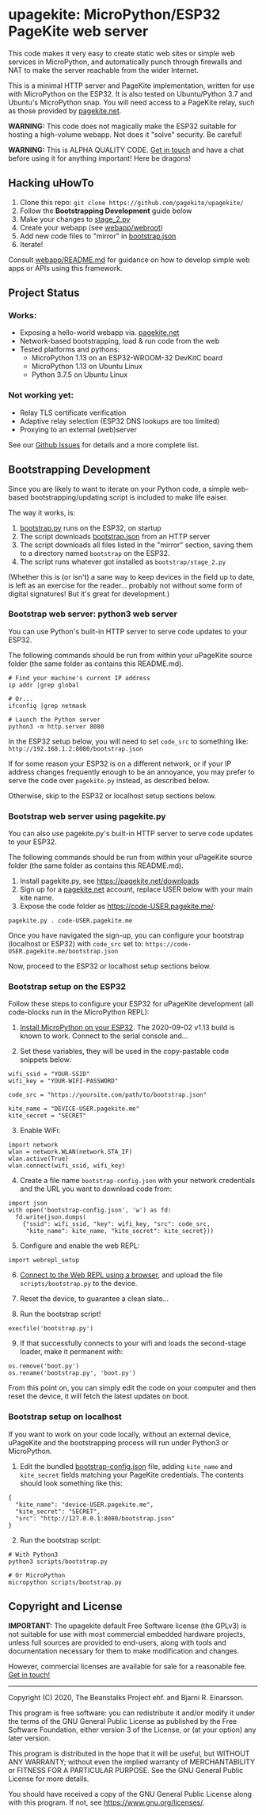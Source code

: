 # upagekite: MicroPython/ESP32 PageKite web server

This code makes it very easy to create static web sites or simple web
services in MicroPython, and automatically punch through firewalls and
NAT to make the server reachable from the wider Internet.

This is a minimal HTTP server and PageKite implementation, written for
use with MicroPython on the ESP32. It is also tested on Ubuntu/Python
3.7 and Ubuntu's MicroPython snap. You will need access to a PageKite
relay, such as those provided by [pagekite.net](https://pagekite.net/).


**WARNING:** This code does not magically make the ESP32 suitable for
hosting a high-volume webapp. Not does it "solve" security. Be careful!

**WARNING:** This is ALPHA QUALITY CODE. [Get in
touch](https://pagekite.net/support/chat/) and have a chat before using
it for anything important! Here be dragons!


## Hacking uHowTo

1. Clone this repo: `git clone https://github.com/pagekite/upagekite/`
2. Follow the **Bootstrapping Development** guide below
3. Make your changes to [stage_2.py](webapp/stage_2.py)
4. Create your webapp (see [webapp/webroot](webapp/webroot/))
5. Add new code files to "mirror" in [bootstrap.json](bootstrap.json)
6. Iterate!

Consult [webapp/README.md](webapp/README.md) for guidance on how to
develop simple web apps or APIs using this framework.


## Project Status

### Works:

* Exposing a hello-world webapp via. [pagekite.net](https://pagekite.net/)
* Network-based bootstrapping, load & run code from the web
* Tested platforms and pythons:
   * MicroPython 1.13 on an ESP32-WROOM-32 DevKitC board
   * MicroPython 1.13 on Ubuntu Linux
   * Python 3.7.5 on Ubuntu Linux

### Not working yet:

* Relay TLS certificate verification
* Adaptive relay selection (ESP32 DNS lookups are too limited)
* Proxying to an external (web)server

See our [Github Issues](https://github.com/pagekite/upagekite/issues/) for
details and a more complete list.


## Bootstrapping Development

Since you are likely to want to iterate on your Python code, a simple
web-based bootstrapping/updating script is included to make life eaiser.

The way it works, is:

1. [bootstrap.py](scripts/bootstrap.py) runs on the ESP32, on startup
2. The script downloads [bootstrap.json](bootstrap.json) from an HTTP server
3. The script downloads all files listed in the "mirror" section,
   saving them to a directory named `bootstrap` on the ESP32.
4. The script runs whatever got installed as `bootstrap/stage_2.py`

(Whether this is (or isn't) a sane way to keep devices in the field up
to date, is left as an exercise for the reader... probably not without
some form of digital signatures! But it's great for development.)


### Bootstrap web server: python3 web server

You can use Python's built-in HTTP server to serve code updates to your
ESP32.

The following commands should be run from within your uPageKite source
folder (the same folder as contains this README.md).

    # Find your machine's current IP address
    ip addr |grep global

    # Or...
    ifconfig |grep netmask

    # Launch the Python server
    python3 -m http.server 8080

In the ESP32 setup below, you will need to set `code_src` to something
like: `http://192.168.1.2:8080/bootstrap.json`

If for some reason your ESP32 is on a different network, or if your IP
address changes frequently enough to be an annoyance, you may prefer to
serve the code over `pagekite.py` instead, as described below.

Otherwise, skip to the ESP32 or localhost setup sections below.


### Bootstrap web server using pagekite.py

You can also use pagekite.py's built-in HTTP server to serve code
updates to your ESP32.

The following commands should be run from within your uPageKite source
folder (the same folder as contains this README.md).

1. Install pagekite.py, see <https://pagekite.net/downloads>
2. Sign up for a [pagekite.net](https://pagekite.net/) account, replace
   USER below with your main kite name.
3. Expose the code folder as https://code-USER.pagekite.me/:

```
pagekite.py . code-USER.pagekite.me
```

Once you have navigated the sign-up, you can configure your bootstrap
(localhost or ESP32) with `code_src` set to:
`https://code-USER.pagekite.me/bootstrap.json`

Now, proceed to the ESP32 or localhost setup sections below.


### Bootstrap setup on the ESP32

Follow these steps to configure your ESP32 for uPageKite development
(all code-blocks run in the MicroPython REPL):

1. [Install MicroPython on your ESP32](https://docs.micropython.org/en/latest/esp32/tutorial/intro.html).
   The 2020-09-02 v1.13 build is known to work. Connect to the serial
   console and...

2. Set these variables, they will be used in the copy-pastable
   code snippets below:

```
wifi_ssid = "YOUR-SSID"
wifi_key = "YOUR-WIFI-PASSWORD"

code_src = "https://yoursite.com/path/to/bootstrap.json"

kite_name = "DEVICE-USER.pagekite.me"
kite_secret = "SECRET"
```

3. Enable WiFi:

```
import network
wlan = network.WLAN(network.STA_IF)
wlan.active(True)
wlan.connect(wifi_ssid, wifi_key)
```

4. Create a file name `bootstrap-config.json` with your network
   credentials and the URL you want to download code from:

```
import json
with open('bootstrap-config.json', 'w') as fd:
  fd.write(json.dumps(
    {"ssid": wifi_ssid, "key": wifi_key, "src": code_src,
     "kite_name": kite_name, "kite_secret": kite_secret}))
```

5. Configure and enable the web REPL:

```
import webrepl_setup
```

6. [Connect to the Web REPL using a browser](http://micropython.org/webrepl/),
   and upload the file `scripts/bootstrap.py` to the device.

7. Reset the device, to guarantee a clean slate...

8. Run the bootstrap script!

```
execfile('bootstrap.py')
```

9. If that successfully connects to your wifi and loads the
   second-stage loader, make it permanent with:

```
os.remove('boot.py')
os.rename('bootstrap.py', 'boot.py')
```

From this point on, you can simply edit the code on your computer and
then reset the device, it will fetch the latest updates on boot.


### Bootstrap setup on localhost

If you want to work on your code locally, without an external device,
uPageKite and the bootstrapping process will run under Python3 or
MicroPython.

1. Edit the bundled [bootstrap-config.json](bootstrap-config.json) file,
   adding `kite_name` and `kite_secret` fields matching your PageKite
   credentials. The contents should look something like this:

```
{
  "kite_name": "device-USER.pagekite.me",
  "kite_secret": "SECRET",
  "src": "http://127.0.0.1:8080/bootstrap.json"
}
```

2. Run the bootstrap script:

```
# With Python3
python3 scripts/bootstrap.py

# Or MicroPython
micropython scripts/bootstrap.py
```


## Copyright and License

**IMPORTANT:**  The upagekite default Free Software license (the GPLv3)
is not suitable for use with most commercial embedded hardware projects,
unless full sources are provided to end-users, along with tools and
documentation necessary for them to make modification and changes.

However, commercial licenses are available for sale for a reasonable
fee. [Get in touch!](https://pagekite.net/support/chat/)

---

Copyright (C) 2020, The Beanstalks Project ehf. and Bjarni R. Einarsson.

This program is free software: you can redistribute it and/or modify it
under the terms of the GNU General Public License as published by the
Free Software Foundation, either version 3 of the License, or (at your
option) any later version.

This program is distributed in the hope that it will be useful, but
WITHOUT ANY WARRANTY; without even the implied warranty of
MERCHANTABILITY or FITNESS FOR A PARTICULAR PURPOSE. See the GNU General
Public License for more details.

You should have received a copy of the GNU General Public License along
with this program. If not, see <https://www.gnu.org/licenses/>.

